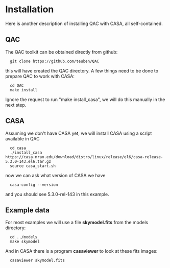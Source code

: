 # Installation

Here is another description of installing QAC with CASA, all self-contained.


## QAC

The QAC toolkit can be obtained directly from github:

      git clone https://github.com/teuben/QAC

this will have created the QAC directory.   A few things need to be done to prepare QAC to work with CASA:

      cd QAC
      make install

Ignore the request to run "make install_casa", we will do this manually in the next step.
     

## CASA

Assuming we don't have CASA yet, we will install CASA using a script available in QAC

      cd casa
      ./install_casa https://casa.nrao.edu/download/distro/linux/release/el6/casa-release-5.3.0-143.el6.tar.gz
      source casa_start.sh

now we can ask what version of CASA we have

      casa-config --version

and you should see 5.3.0-rel-143 in this example.

## Example data

For most examples we will use a file **skymodel.fits** from the models directory:

      cd ../models
      make skymodel

And in CASA there is a program **casaviewer** to look at these fits images:

      casaviewer skymodel.fits
